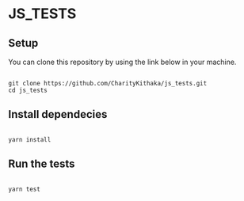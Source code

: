 # JS_TESTS

## Setup
You can clone this repository by using the link below in your machine.
```

git clone https://github.com/CharityKithaka/js_tests.git
cd js_tests
```

## Install dependecies
```

yarn install
```
##  Run the tests
```

yarn test
```